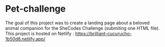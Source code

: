 # Pet-challenge

The goal of this project was to create a landing page about a beloved animal companion for the SheCodes Challenge (submiting one HTML file). 
This project is hosted on Netlify : https://brilliant-cucurucho-1b50d6.netlify.app/

